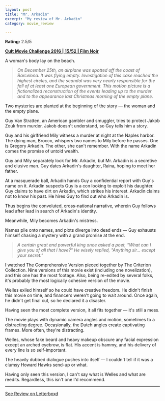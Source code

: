 ```yaml
---
layout: post
title: "Mr. Arkadin"
excerpt: "My review of Mr. Arkadin"
category: movie_review

---
```


**Rating:** 2.5/5

<b><a href="https://boxd.it/q7ygw/detail">Cult Movie Challenge 2016 | 15/52 | Film Noir</a></b>

A woman's body lay on the beach.

<blockquote><i>On December 25th, an airplane was spotted off the coast of Barcelona. It was flying empty. Investigation of this case reached the highest circles, and the scandal was very nearly responsible for the fall of at least one European government. This motion picture is a fictionalized reconstruction of the events leading up to the murder and to the appearance last Christmas morning of the empty plane.</i></blockquote>

Two mysteries are planted at the beginning of the story — the woman and the empty plane.

Guy Van Stratten, an American gambler and smuggler, tries to protect Jakob Zouk from murder. Jakob doesn't understand, so Guy tells him a story.

Guy and his girlfriend Mily witness a murder at night at the Naples harbor. The dying man, Brocco, whispers two names to Mily before he passes. One is Gregory Arkadin. The other, she can't remember. With the name Arkadin comes the promise of untold wealth.

Guy and Mily separately look for Mr. Arkadin, but Mr. Arkadin is a secretive and elusive man. Guy dates Arkadin's daughter, Raina, hoping to meet her father.

At a masquerade ball, Arkadin hands Guy a confidential report with Guy's name on it. Arkadin suspects Guy is a con looking to exploit his daughter. Guy claims to have dirt on Arkadin, which strikes his interest. Arkadin claims not to know his past. He hires Guy to find out who Arkadin is.

Thus begins the convoluted, cross-national narrative, wherein Guy follows lead after lead in search of Arkadin's identity.

Meanwhile, Mily becomes Arkadin's mistress.

Names pile onto names, and plots diverge into dead ends — Guy exhausts himself chasing a mystery with a grand promise at the end.

<blockquote><i>A certain great and powerful king once asked a poet, "What can I give you of all that I have?" He wisely replied, "Anything sir… except your secret."</i></blockquote>

I watched The Comprehensive Version pieced together by The Criterion Collection. Nine versions of this movie exist (including one novelization), and this one has the most footage. Also, being re-edited by several folks, it's probably the most logically cohesive version of the movie.

Welles exiled himself so he could have creative freedom. He didn't finish this movie on time, and financers weren't going to wait around. Once again, he didn't get final cut, so he declared it a disaster.

Having seen the most complete version, it all fits together — it's still a mess.

The movie plays with dynamic camera angles and motion, sometimes to a distracting degree. Occasionally, the Dutch angles create captivating frames. More often, they're distracting.

Welles, whose fake beard and heavy makeup obscure any facial expression except an arched eyebrow, is flat. His accent is hammy, and his delivery of every line is so self-important.

The heavily dubbed dialogue pushes into itself — I couldn't tell if it was a clumsy Howard Hawks send-up or what.

Having only seen this version, I can't say what is Welles and what are reedits. Regardless, this isn't one I'd recommend.

<hr>

[See Review on Letterboxd](https://boxd.it/5GTUKR)
